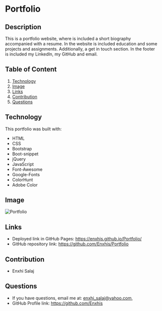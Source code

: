 # Portfolio

## Description
This is a portfolio website, where is included a short biography accompanied with a resume. In the website is included education and some projects and assignments. Additionally, a get in touch section. In the footer is included my LinkedIn, my GitHub and email.

## Table of Content
1.  [Technology](#technology)
2.  [Image](#image)
3.  [Links](#links)
4.  [Contribution](#contribution)
5.  [Questions](#questions)

## Technology
  This portfolio was built with:
  * HTML
  * CSS
  * Bootstrap 
  * Boot-snippet 
  * jQuery
  * JavaScript
  * Font-Awesome
  * Google-Fonts
  * ColorHunt
  * Adobe Color

## Image
![Portfolio](../Images/Portfolio-Screenshot.jpg)
## Links
  * Deployed link in GitHub Pages: https://enxhis.github.io/Portfolio/
  * GitHub repository link:        https://github.com/Enxhis/Portfolio

## Contribution
  * Enxhi Salaj

## Questions
  * If you have questions, email me at: enxhi_salaj@yahoo.com,
  * GitHub Profile link: https://github.com/Enxhis

